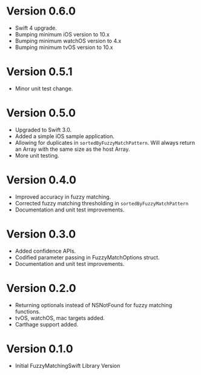# Version 0.6.0

- Swift 4 upgrade.
- Bumping minimum iOS version to 10.x
- Bumping minimum watchOS version to 4.x
- Bumping minimum tvOS version to 10.x

# Version 0.5.1

- Minor unit test change.

# Version 0.5.0

- Upgraded to Swift 3.0.
- Added a simple iOS sample application.
- Allowing for duplicates in `sortedByFuzzyMatchPattern`. Will always return an Array with the same size as the host Array.
- More unit testing.

# Version 0.4.0

- Improved accuracy in fuzzy matching.
- Corrected fuzzy matching thresholding in `sortedByFuzzyMatchPattern`
- Documentation and unit test improvements.

# Version 0.3.0

- Added confidence APIs.
- Codified parameter passing in FuzzyMatchOptions struct.
- Documentation and unit test improvements.

# Version 0.2.0

- Returning optionals instead of NSNotFound for fuzzy matching functions.
- tvOS, watchOS, mac targets added.
- Carthage support added.

# Version 0.1.0

- Initial FuzzyMatchingSwift Library Version
